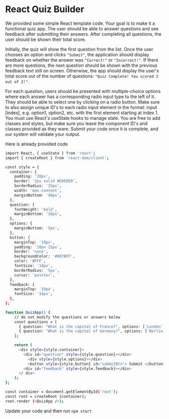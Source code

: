 # React Quiz Builder

We provided some simple React template code. Your goal is to make it a functional quiz app. The user should be able to answer questions and see feedback after submitting their answers. After completing all questions, the user should be shown their total score.

Initially, the quiz will show the first question from the list. Once the user chooses an option and clicks ```"Submit"```, the application should display feedback on whether the answer was
```"Correct!"``` or ```"Incorrect!"```. If there are more questions, the next question should be shown with the previous feedback text still on screen.
Otherwise, the app should display the user's total score out of the number of questions:
```"Quiz Complete! You scored 2 out of 2!"```.

For each question, users should be presented with multiple-choice options where each answer has a corresponding radio input type to the left of it. They should be able to select one by clicking on a radio button. Make sure to also assign unique ID's to each radio input element in the format: input [index], e.g. option1, option2, etc. with the first element starting at index 1.
You must use React's useState hooks to manage state. You are free to add classes and styles, but make sure you leave the component ID's and classes provided as they ware. Submit your code once it is complete, and our system will validate your output.

Here is already provided code

```bash 
import React, { useState } from 'react';
import { createRoot } from 'react-dom/client';

const style = {
  container: {
    padding: '20px',
    border: '1px solid #E0E0E0',
    borderRadius: '15px',
    width: 'max-content',
    marginBottom: '40px',
  },
  question: {
    fontWeight: 'bold',
    marginBottom: '10px',
  },
  options: {
    marginBottom: '5px',
  },
  button: {
    marginTop: '10px',
    padding: '10px 15px',
    border: 'none',
    backgroundColor: '#007BFF',
    color: '#FFF',
    fontSize: '14px',
    borderRadius: '5px',
    cursor: 'pointer',
  },
  feedback: {
    marginTop: '10px',
    fontSize: '14px',
  },
};

function QuizApp() {
    // do not modify the questions or answers below
    const questions = [
      { question: "What is the capital of France?", options: ['London', 'Paris', 'Berlin', 'Madrid'], correct: 'Paris',},
      { question: "What is the capital of Germany?", options: ['Berlin', 'Munich', 'Frankfurt', 'Hamburg'], correct: 'Berlin',}
    ];

    return (
      <div style={style.container}>
        <div id="question" style={style.question}></div>
          <div style={style.options}></div>
          <button style={style.button} id="submitBtn"> Submit </button>
        <div id="feedback" style={style.feedback}></div>
      </ div>
    );
};

const container = document.getElementById('root');
const root = createRoot (container);
root.render (<QuizApp />);
```

Update your code and then run ```npm start```
